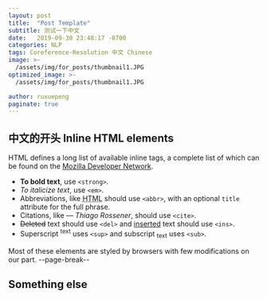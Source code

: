 ```yaml
---
layout: post
title:  "Post Template"
subtitle: 测试一下中文
date:   2019-09-30 23:48:17 -0700
categories: NLP
tags: Coreference-Resolution 中文 Chinese
image: >-
  /assets/img/for_posts/thumbnail1.JPG
optimized_image: >-
  /assets/img/for_posts/thumbnail1.JPG

author: ruxuepeng
paginate: true
---
```


## 中文的开头 Inline HTML elements

HTML defines a long list of available inline tags, a complete list of which can be found on the [Mozilla Developer Network](https://developer.mozilla.org/en-US/docs/Web/HTML/Element).

* **To bold text**, use `<strong>`.
* _To italicize text_, use `<em>`.
* Abbreviations, like <abbr title="HyperText Markup Langage">HTML</abbr> should use `<abbr>`, with an optional `title` attribute for the full phrase.
* Citations, like <cite>&mdash; Thiago Rossener</cite>, should use `<cite>`.
* <del>Deleted</del> text should use `<del>` and <ins>inserted</ins> text should use `<ins>`.
* Superscript <sup>text</sup> uses `<sup>` and subscript <sub>text</sub> uses `<sub>`.

Most of these elements are styled by browsers with few modifications on our part.
--page-break--

## Something else
